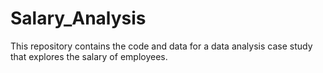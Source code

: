 # Salary_Analysis
This repository contains the code and data for a data analysis case study that explores the salary of employees.
